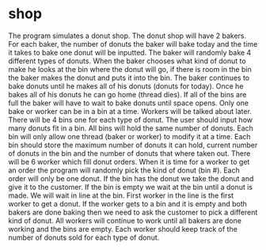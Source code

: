 # shop
The program simulates a donut shop.  The donut shop will have 2 bakers.  For each baker, the number of donuts the baker will bake today and the time it takes to bake one donut will be inputted. The baker will randomly bake 4 different types of donuts.  When the baker chooses what kind of donut to make he looks at the bin where the donut will go, if there is room in the bin the baker makes the donut and puts it into the bin.  The baker continues to bake donuts until he makes all of his donuts (donuts for today).  Once he bakes all of his donuts he can go home (thread dies).  If all of the bins are full the baker will have to wait to bake donuts until space opens.  Only one bake or worker can be in a bin at a time.  Workers will be talked about later.  There will be 4 bins one for each type of donut.  The user should input how many donuts fit in a bin.  All bins will hold the same number of donuts.  Each bin will only allow one thread (baker or worker) to modify it at a time.  Each bin should store the maximum number of donuts it can hold, current number of donuts in the bin and the number of donuts that where taken out.  There will be 6 worker which fill donut orders.  When it is time for a worker to get an order the program will randomly pick the kind of donut (bin #).  Each order will only be one donut.  If the bin has the donut we take the donut and give it to the customer.  If the bin is empty we wait at the bin until a donut is made.  We will wait in line at the bin.  First worker in the line is the first worker to get a donut.  If the worker gets to a bin and it is empty and both bakers are done baking then we need to ask the customer to pick a different kind of donut.  All workers will continue to work until all bakers are done working and the bins are empty.  Each worker should keep track of the number of donuts sold for each type of donut.
